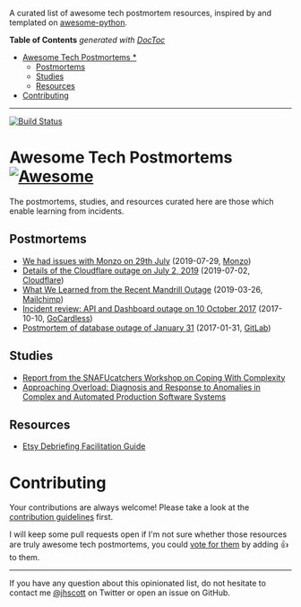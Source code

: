 A curated list of awesome tech postmortem resources, inspired by and templated on
[awesome-python](https://github.com/vinta/awesome-python).

<!-- prettier-ignore-start -->

<!-- START doctoc generated TOC please keep comment here to allow auto update -->
<!-- DON'T EDIT THIS SECTION, INSTEAD RE-RUN doctoc TO UPDATE -->
**Table of Contents**  *generated with [DocToc](https://github.com/thlorenz/doctoc)*

- [Awesome Tech Postmortems *](#awesome-tech-postmortems-)
  - [Postmortems](#postmortems)
  - [Studies](#studies)
  - [Resources](#resources)
- [Contributing](#contributing)

<!-- END doctoc generated TOC please keep comment here to allow auto update -->

<!-- prettier-ignore-end -->

---

[![Build Status](https://travis-ci.org/snakescott/awesome-tech-postmortems.svg?branch=master)](https://travis-ci.org/snakescott/awesome-tech-postmortems)

# Awesome Tech Postmortems [![Awesome](https://cdn.rawgit.com/sindresorhus/awesome/d7305f38d29fed78fa85652e3a63e154dd8e8829/media/badge.svg)](https://github.com/sindresorhus/awesome)

The postmortems, studies, and resources curated here are those which enable learning
from incidents.

## Postmortems

- [We had issues with Monzo on 29th July](https://monzo.com/blog/2019/09/08/why-monzo-wasnt-working-on-july-29th)
  (2019-07-29, [Monzo](https://monzo.com))
- [Details of the Cloudflare outage on July 2, 2019](https://blog.cloudflare.com/details-of-the-cloudflare-outage-on-july-2-2019/)
  (2019-07-02, [Cloudflare](https://www.cloudflare.com))
- [What We Learned from the Recent Mandrill Outage](https://mailchimp.com/what-we-learned-from-the-recent-mandrill-outage/)
  (2019-03-26, [Mailchimp](https://mailchimp.com/))
- [Incident review: API and Dashboard outage on 10 October 2017](https://gocardless.com/blog/incident-review-api-and-dashboard-outage-on-10th-october/)
  (2017-10-10, [GoCardless](https://gocardless.com/))
- [Postmortem of database outage of January 31](https://about.gitlab.com/2017/02/10/postmortem-of-database-outage-of-january-31/)
  (2017-01-31, [GitLab](https://gitlab.com/))

## Studies

- [Report from the SNAFUcatchers Workshop on Coping With Complexity](https://snafucatchers.github.io)
- [Approaching Overload: Diagnosis and Response to Anomalies in Complex and Automated Production Software Systems](https://etd.ohiolink.edu/!etd.send_file?accession=osu1543495231467142&disposition=attachment)

## Resources

- [Etsy Debriefing Facilitation Guide](https://extfiles.etsy.com/DebriefingFacilitationGuide.pdf)

# Contributing

Your contributions are always welcome! Please take a look at the
[contribution guidelines](https://github.com/snakescott/awesome-tech-postmortems/blob/master/CONTRIBUTING.md)
first.

I will keep some pull requests open if I'm not sure whether those resources are truly
awesome tech postmortems, you could
[vote for them](https://github.com/snakescott/awesome-tech-postmortems/pulls) by adding
:+1: to them.

---

If you have any question about this opinionated list, do not hesitate to contact me
[@jhscott](https://twitter.com/jhscott) on Twitter or open an issue on GitHub.
